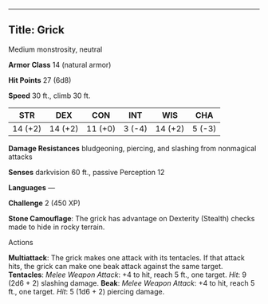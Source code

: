 -------------------------
Title: Grick
-------------------------


Medium monstrosity, neutral

**Armor Class** 14 (natural armor)

**Hit Points** 27 (6d8)

**Speed** 30 ft., climb 30 ft.

  STR    | DEX     | CON     | INT     | WIS     | CHA
  ---------|---------|---------|--------|---------|--------
  | 14 (+2)   | 14 (+2)   | 11 (+0)   | 3 (-4)   | 14 (+2)   | 5 (-3)

**Damage Resistances** bludgeoning, piercing, and slashing from
nonmagical attacks

**Senses** darkvision 60 ft., passive Perception 12

**Languages** —

**Challenge** 2 (450 XP)


**Stone Camouflage**: The grick has advantage on Dexterity (Stealth)
    checks made to hide in rocky terrain.


Actions

**Multiattack**: The grick makes one attack with its tentacles. If
    that attack hits, the grick can make one beak attack against the
    same target.
**Tentacles**: *Melee Weapon Attack*: +4 to hit, reach 5 ft.,
    one target. *Hit*: 9 (2d6 + 2) slashing damage.
**Beak**: *Melee Weapon Attack*: +4 to hit, reach 5 ft., one target.
    *Hit*: 5 (1d6 + 2) piercing damage.

